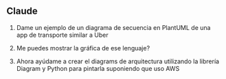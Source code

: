 ## Claude

1. Dame un ejemplo de un diagrama de secuencia en PlantUML de una app de transporte similar a Uber


2. Me puedes mostrar la gráfica de ese lenguaje?
3. Ahora ayúdame a crear el diagrams de arquitectura utilizando la librería Diagram y Python para pintarla suponiendo que uso AWS






